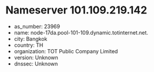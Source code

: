 # Nameserver 101.109.219.142

* as_number: 23969
* name: node-17da.pool-101-109.dynamic.totinternet.net.
* city: Bangkok
* country: TH
* organization: TOT Public Company Limited
* version: Unknown
* dnssec: Unknown
